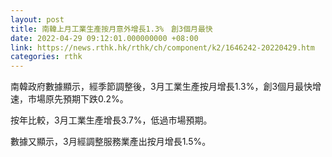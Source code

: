 ```yaml
---
layout: post
title: 南韓上月工業生產按月意外增長1.3%　創3個月最快
date: 2022-04-29 09:12:01.000000000 +08:00
link: https://news.rthk.hk/rthk/ch/component/k2/1646242-20220429.htm
categories: rthk
---
```


南韓政府數據顯示，經季節調整後，3月工業生產按月增長1.3%，創3個月最快增速，市場原先預期下跌0.2%。

按年比較，3月工業生產增長3.7%，低過市場預期。

數據又顯示，3月經調整服務業產出按月增長1.5%。
